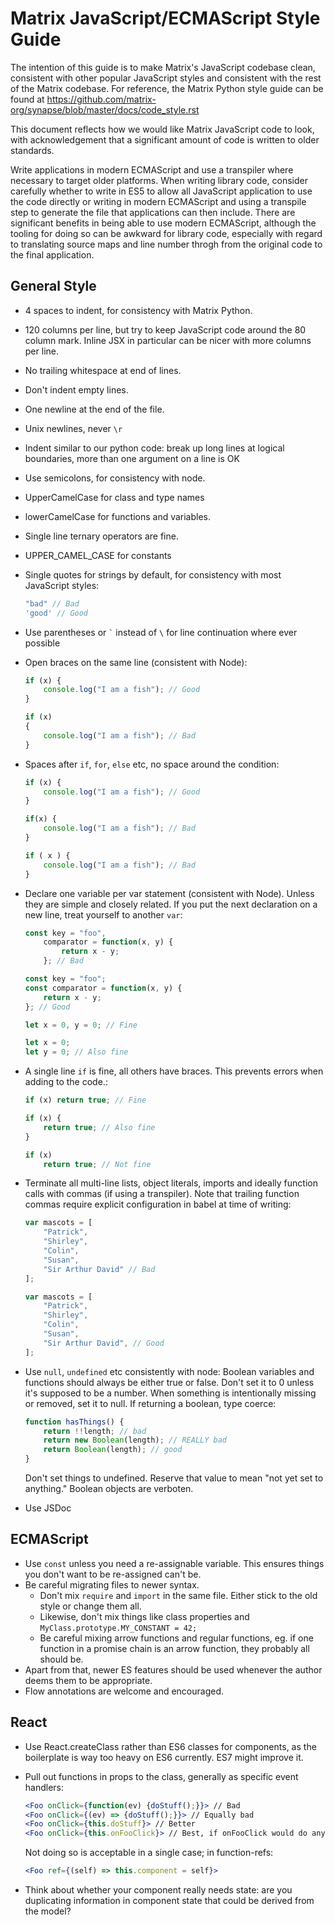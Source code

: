 Matrix JavaScript/ECMAScript Style Guide
========================================

The intention of this guide is to make Matrix's JavaScript codebase clean,
consistent with other popular JavaScript styles and consistent with the rest of
the Matrix codebase. For reference, the Matrix Python style guide can be found
at https://github.com/matrix-org/synapse/blob/master/docs/code_style.rst

This document reflects how we would like Matrix JavaScript code to look, with
acknowledgement that a significant amount of code is written to older
standards.

Write applications in modern ECMAScript and use a transpiler where necessary to
target older platforms. When writing library code, consider carefully whether
to write in ES5 to allow all JavaScript application to use the code directly or
writing in modern ECMAScript and using a transpile step to generate the file
that applications can then include. There are significant benefits in being
able to use modern ECMAScript, although the tooling for doing so can be awkward
for library code, especially with regard to translating source maps and line
number throgh from the original code to the final application.

General Style
-------------
- 4 spaces to indent, for consistency with Matrix Python.
- 120 columns per line, but try to keep JavaScript code around the 80 column mark.
  Inline JSX in particular can be nicer with more columns per line.
- No trailing whitespace at end of lines.
- Don't indent empty lines.
- One newline at the end of the file.
- Unix newlines, never `\r`
- Indent similar to our python code: break up long lines at logical boundaries,
  more than one argument on a line is OK
- Use semicolons, for consistency with node.
- UpperCamelCase for class and type names
- lowerCamelCase for functions and variables.
- Single line ternary operators are fine.
- UPPER_CAMEL_CASE for constants
- Single quotes for strings by default, for consistency with most JavaScript styles:

  ```javascript
  "bad" // Bad
  'good' // Good
  ```
- Use parentheses or `` ` `` instead of `\` for line continuation where ever possible
- Open braces on the same line (consistent with Node):

  ```javascript
  if (x) {
      console.log("I am a fish"); // Good
  }

  if (x)
  {
      console.log("I am a fish"); // Bad
  }
  ```
- Spaces after `if`, `for`, `else` etc, no space around the condition:

  ```javascript
  if (x) {
      console.log("I am a fish"); // Good
  }

  if(x) {
      console.log("I am a fish"); // Bad
  }

  if ( x ) {
      console.log("I am a fish"); // Bad
  }
  ```
- Declare one variable per var statement (consistent with Node). Unless they
  are simple and closely related. If you put the next declaration on a new line,
  treat yourself to another `var`:

  ```javascript
  const key = "foo",
      comparator = function(x, y) {
          return x - y;
      }; // Bad

  const key = "foo";
  const comparator = function(x, y) {
      return x - y;
  }; // Good

  let x = 0, y = 0; // Fine

  let x = 0;
  let y = 0; // Also fine
  ```
- A single line `if` is fine, all others have braces. This prevents errors when adding to the code.:

  ```javascript
  if (x) return true; // Fine

  if (x) {
      return true; // Also fine
  }

  if (x)
      return true; // Not fine
  ```
- Terminate all multi-line lists, object literals, imports and ideally function calls with commas (if using a transpiler). Note that trailing function commas require explicit configuration in babel at time of writing:

  ```javascript
  var mascots = [
      "Patrick",
      "Shirley",
      "Colin",
      "Susan",
      "Sir Arthur David" // Bad
  ];

  var mascots = [
      "Patrick",
      "Shirley",
      "Colin",
      "Susan",
      "Sir Arthur David", // Good
  ];
  ```
- Use `null`, `undefined` etc consistently with node:
  Boolean variables and functions should always be either true or false. Don't set it to 0 unless it's supposed to be a number.
  When something is intentionally missing or removed, set it to null.
  If returning a boolean, type coerce:

  ```javascript
  function hasThings() {
      return !!length; // bad
      return new Boolean(length); // REALLY bad
      return Boolean(length); // good
  }
  ```
  Don't set things to undefined. Reserve that value to mean "not yet set to anything."
  Boolean objects are verboten.
- Use JSDoc

ECMAScript
----------
- Use `const` unless you need a re-assignable variable. This ensures things you don't want to be re-assigned can't be.
- Be careful migrating files to newer syntax.
  - Don't mix `require` and `import` in the same file. Either stick to the old style or change them all.
  - Likewise, don't mix things like class properties and `MyClass.prototype.MY_CONSTANT = 42;`
  - Be careful mixing arrow functions and regular functions, eg. if one function in a promise chain is an
    arrow function, they probably all should be.
- Apart from that, newer ES features should be used whenever the author deems them to be appropriate.
- Flow annotations are welcome and encouraged.

React
-----
- Use React.createClass rather than ES6 classes for components, as the boilerplate is way too heavy on ES6 currently.  ES7 might improve it.
- Pull out functions in props to the class, generally as specific event handlers:

  ```jsx
  <Foo onClick={function(ev) {doStuff();}}> // Bad
  <Foo onClick={(ev) => {doStuff();}}> // Equally bad
  <Foo onClick={this.doStuff}> // Better
  <Foo onClick={this.onFooClick}> // Best, if onFooClick would do anything other than directly calling doStuff
  ```
  
  Not doing so is acceptable in a single case; in function-refs:
  
  ```jsx
  <Foo ref={(self) => this.component = self}>
  ```
- Think about whether your component really needs state: are you duplicating
  information in component state that could be derived from the model?

